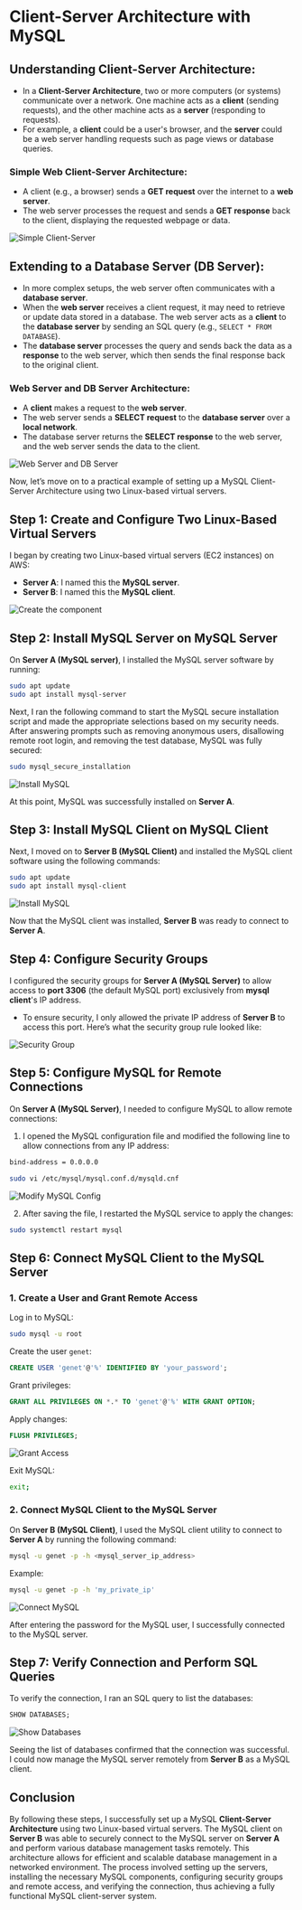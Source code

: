 
# **Client-Server Architecture with MySQL**

## **Understanding Client-Server Architecture**:
- In a **Client-Server Architecture**, two or more computers (or systems) communicate over a network. One machine acts as a **client** (sending requests), and the other machine acts as a **server** (responding to requests).
- For example, a **client** could be a user's browser, and the **server** could be a web server handling requests such as page views or database queries.

### **Simple Web Client-Server Architecture**:
- A client (e.g., a browser) sends a **GET request** over the internet to a **web server**.
- The web server processes the request and sends a **GET response** back to the client, displaying the requested webpage or data.

![Simple Client-Server](./self_study/images/simple_client_server.png)

## **Extending to a Database Server (DB Server)**:
- In more complex setups, the web server often communicates with a **database server**.
- When the **web server** receives a client request, it may need to retrieve or update data stored in a database. The web server acts as a **client** to the **database server** by sending an SQL query (e.g., `SELECT * FROM DATABASE`).
- The **database server** processes the query and sends back the data as a **response** to the web server, which then sends the final response back to the original client.

### **Web Server and DB Server Architecture**:
- A **client** makes a request to the **web server**.
- The web server sends a **SELECT request** to the **database server** over a **local network**.
- The database server returns the **SELECT response** to the web server, and the web server sends the data to the client.

![Web Server and DB Server](./self_study/images/web_server_db.png)

Now, let’s move on to a practical example of setting up a MySQL Client-Server Architecture using two Linux-based virtual servers.

## **Step 1: Create and Configure Two Linux-Based Virtual Servers**

I began by creating two Linux-based virtual servers (EC2 instances) on AWS:
- **Server A**: I named this the **MySQL server**.
- **Server B**: I named this the **MySQL client**.

![Create the component](./self_study/images/create_instance.png)

## **Step 2: Install MySQL Server on MySQL Server**

On **Server A (MySQL server)**, I installed the MySQL server software by running:
```bash
sudo apt update
sudo apt install mysql-server
```
Next, I ran the following command to start the MySQL secure installation script and made the appropriate selections based on my security needs. After answering prompts such as removing anonymous users, disallowing remote root login, and removing the test database, MySQL was fully secured:
```bash
sudo mysql_secure_installation
```
![Install MySQL](./self_study/images/secure_db.png)

At this point, MySQL was successfully installed on **Server A**.

## **Step 3: Install MySQL Client on MySQL Client**

Next, I moved on to **Server B (MySQL Client)** and installed the MySQL client software using the following commands:
```bash
sudo apt update
sudo apt install mysql-client
```
![Install MySQL](./self_study/images/mysql_client.png)

Now that the MySQL client was installed, **Server B** was ready to connect to **Server A**.

## **Step 4: Configure Security Groups**

I configured the security groups for **Server A (MySQL Server)** to allow access to **port 3306** (the default MySQL port) exclusively from **mysql client**'s IP address.

- To ensure security, I only allowed the private IP address of **Server B** to access this port. Here’s what the security group rule looked like:

![Security Group](./self_study/images/add_security.png)

## **Step 5: Configure MySQL for Remote Connections**

On **Server A (MySQL Server)**, I needed to configure MySQL to allow remote connections:

1. I opened the MySQL configuration file and modified the following line to allow connections from any IP address:
```bash
bind-address = 0.0.0.0
```
```bash
sudo vi /etc/mysql/mysql.conf.d/mysqld.cnf
```
![Modify MySQL Config](./self_study/images/bind_address.png)

2. After saving the file, I restarted the MySQL service to apply the changes:
```bash
sudo systemctl restart mysql
```

## **Step 6: Connect MySQL Client to the MySQL Server**

### 1. Create a User and Grant Remote Access

Log in to MySQL:
```bash
sudo mysql -u root
```

Create the user `genet`:
```sql
CREATE USER 'genet'@'%' IDENTIFIED BY 'your_password';
```

Grant privileges:
```sql
GRANT ALL PRIVILEGES ON *.* TO 'genet'@'%' WITH GRANT OPTION;
```

Apply changes:
```sql
FLUSH PRIVILEGES;
```
![Grant Access](./self_study/images/remote_user.png)

Exit MySQL:
```bash
exit;
```

### 2. Connect MySQL Client to the MySQL Server

On **Server B (MySQL Client)**, I used the MySQL client utility to connect to **Server A** by running the following command:
```bash
mysql -u genet -p -h <mysql_server_ip_address>
```
Example:
```bash
mysql -u genet -p -h 'my_private_ip'
```
![Connect MySQL](./self_study/images/root_db.png)

After entering the password for the MySQL user, I successfully connected to the MySQL server.

## **Step 7: Verify Connection and Perform SQL Queries**

To verify the connection, I ran an SQL query to list the databases:
```sql
SHOW DATABASES;
```
![Show Databases](./self_study/images/show_db.png)

Seeing the list of databases confirmed that the connection was successful. I could now manage the MySQL server remotely from **Server B** as a MySQL client.

## **Conclusion**

By following these steps, I successfully set up a MySQL **Client-Server Architecture** using two Linux-based virtual servers. The MySQL client on **Server B** was able to securely connect to the MySQL server on **Server A** and perform various database management tasks remotely. This architecture allows for efficient and scalable database management in a networked environment. The process involved setting up the servers, installing the necessary MySQL components, configuring security groups and remote access, and verifying the connection, thus achieving a fully functional MySQL client-server system.

